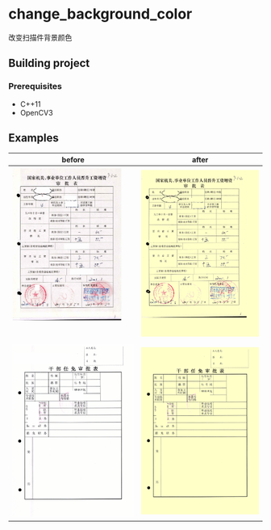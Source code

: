 # change_background_color
改变扫描件背景颜色

## Building project
### Prerequisites
* C++11
* OpenCV3


## Examples

| **before**                             | **after**                               |
| :-:                                   | :-:                                   |     
| ![](example/1.jpg)           | ![](example/1.png)             |
| ![](example/2.jpg)          | ![](example/2.png)            |
